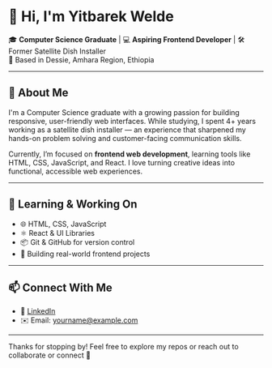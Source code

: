 # 👋 Hi, I'm Yitbarek Welde

🎓 **Computer Science Graduate** | 💻 **Aspiring Frontend Developer** | 🛠️ Former Satellite Dish Installer  
📍 Based in Dessie, Amhara Region, Ethiopia

---

## 🚀 About Me

I'm a Computer Science graduate with a growing passion for building responsive, user-friendly web interfaces. While studying, I spent 4+ years working as a satellite dish installer — an experience that sharpened my hands-on problem solving and customer-facing communication skills.

Currently, I’m focused on **frontend web development**, learning tools like HTML, CSS, JavaScript, and React. I love turning creative ideas into functional, accessible web experiences.

---

## 🧠 Learning & Working On
- 🌐 HTML, CSS, JavaScript
- ⚛️ React & UI Libraries
- 📦 Git & GitHub for version control
- 🧪 Building real-world frontend projects

---

## 📫 Connect With Me
- 💼 [LinkedIn](https://www.linkedin.com/in/your-link)  
- ✉️ Email: yourname@example.com  


---


Thanks for stopping by! Feel free to explore my repos or reach out to collaborate or connect 🤝
